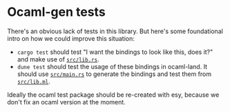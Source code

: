 # Ocaml-gen tests

There's an obvious lack of tests in this library. But here's some foundational intro on how we could improve this situation:

* `cargo test` should test "I want the bindings to look like this, does it?" and make use of [`src/lib.rs`](src/lib.rs).
* `dune test` should test the usage of these bindings in ocaml-land. It should use [`src/main.rs`](src/main.rs) to generate the bindings and test them from [`src/lib.ml`](src/lib.ml).

Ideally the ocaml test package should be re-created with esy, because we don't fix an ocaml version at the moment.
